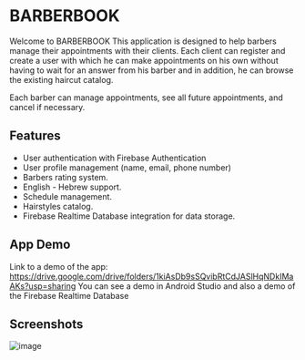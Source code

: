 # BARBERBOOK

Welcome to BARBERBOOK
This application is designed to help barbers manage their appointments with their clients.
Each client can register and create a user with which he can make appointments on his own without having to wait for an answer from his barber and in addition, he can browse the existing haircut catalog.

Each barber can manage appointments, see all future appointments, and cancel if necessary.

## Features

- User authentication with Firebase Authentication
- User profile management (name, email, phone number)
- Barbers rating system.
- English - Hebrew support.
- Schedule management.
- Hairstyles catalog.
- Firebase Realtime Database integration for data storage.

## App Demo

Link to a demo of the app: 
https://drive.google.com/drive/folders/1kiAsDb9sSQvibRtCdJASlHqNDkIMaAKs?usp=sharing
You can see a demo in Android Studio and also a demo of the Firebase Realtime Database

## Screenshots

![image](https://github.com/user-attachments/assets/61c71306-a134-4fe2-a3b9-3aa0321314d4)
